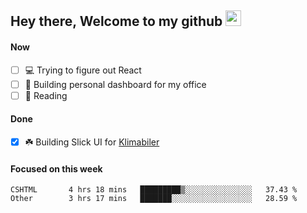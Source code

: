 ## Hey there, Welcome to my github <img src="https://media.giphy.com/media/hvRJCLFzcasrR4ia7z/giphy.gif" width="25px">

#### Now
- [ ] 💻 Trying to figure out React
- [ ] 🚀 Building personal dashboard for my office
- [ ] 📕 Reading

#### Done
- [x] ☘️ Building Slick UI for [Klimabiler](https://klimabiler.dk)
 
 #### Focused on this week
<!--START_SECTION:waka-->

```text
CSHTML       4 hrs 18 mins   █████████▒░░░░░░░░░░░░░░░   37.43 %
Other        3 hrs 17 mins   ███████░░░░░░░░░░░░░░░░░░   28.59 %
```

<!--END_SECTION:waka-->

